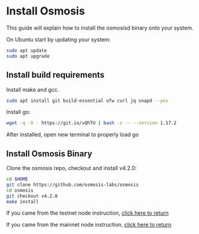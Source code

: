 
# Install Osmosis

This guide will explain how to install the osmosisd binary onto your system.


On Ubuntu start by updating your system:
```bash
sudo apt update
sudo apt upgrade
```

## Install build requirements

Install make and gcc.
```bash
sudo apt install git build-essential ufw curl jq snapd --yes
```

Install go:

```bash
wget -q -O - https://git.io/vQhTU | bash -s -- --version 1.17.2
```

After installed, open new terminal to properly load go

## Install Osmosis Binary

Clone the osmosis repo, checkout and install v4.2.0:

```bash
cd $HOME
git clone https://github.com/osmosis-labs/osmosis
cd osmosis
git checkout v4.2.0
make install
```

If you came from the testnet node instruction, [click here to return](../network/join-testnet)

If you came from the mainnet node instruction, [click here to return](../network/join-mainnet)